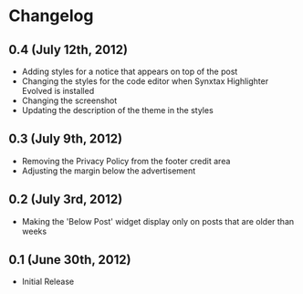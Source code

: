 # Changelog

## 0.4 (July 12th, 2012)

* Adding styles for a notice that appears on top of the post
* Changing the styles for the code editor when Synxtax Highlighter Evolved is installed
* Changing the screenshot
* Updating the description of the theme in the styles

## 0.3 (July 9th, 2012)

* Removing the Privacy Policy from the footer credit area
* Adjusting the margin below the advertisement 

## 0.2 (July 3rd, 2012)

* Making the 'Below Post' widget display only on posts that are older than weeks

## 0.1 (June 30th, 2012)

* Initial Release